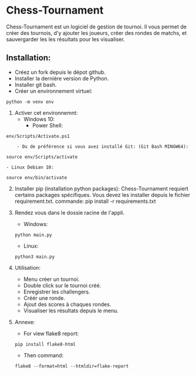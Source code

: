 # Chess-Tournament

Chess-Tournament est un logiciel de gestion de tournoi.
Il vous permet de créer des tournois, d'y ajouter les
joueurs, créer des rondes de matchs, et sauvergarder les
les résultats pour les visualiser.

## Installation:
  - Créez un fork depuis le dépot github.
  - Installer la dernière version de Python.
  - Installer git bash.
  - Créer un environnement virtuel:
 ```
 python -m venv env
 ```

 1. Activer cet environnemnt:
    - Windows 10:
        - Power Shell:
 ``` 
 env/Scripts/Activate.ps1
 ```
    	- Ou de préférence si vous avez installé Git: (Git Bash MINGW64):
 ```
 source env/Scripts/activate
 ```
    - Linux Debian 10:
 ```
 source env/bin/activate
 ```

 2. Installer pip (installation python packages):
    Chess-Tournament requiert certains packages spécifiques.
    Vous devez les installer depuis le fichier requirement.txt.
        commande: pip install -r requirements.txt

 3. Rendez vous dans le dossie racine de l'appli.
    - Windows:
    ```
    python main.py
    ```
    - Linux:
    ```
    python3 main.py
    ```

 4. Utilisation:
    - Menu créer un tournoi.
    - Double click sur le tournoi créé.
    - Enregistrer les challengers.
    - Créér une ronde.
    - Ajout des scores à chaques rondes.
    - Visualiser les résultats depuis le menu.

5. Annexe:
    - For view flake8 report:
    ```
    pip install flake8-html
    ```
    - Then command:
    ```
    flake8 --format=html --htmldir=flake-report
    ```



                                                                                                                     

